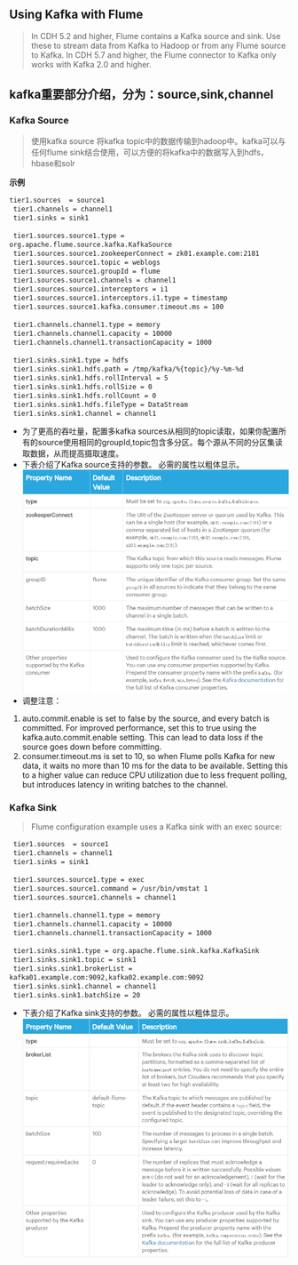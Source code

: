 ## Using Kafka with Flume
> In CDH 5.2 and higher, Flume contains a Kafka source and sink. Use these to stream data from Kafka to Hadoop or from any Flume source to Kafka.
In CDH 5.7 and higher, the Flume connector to Kafka only works with Kafka 2.0 and higher.
## kafka重要部分介绍，分为：source,sink,channel
### Kafka Source
> 使用kafka source 将kafka topic中的数据传输到hadoop中。kafka可以与任何flume sink结合使用，可以方便的将kafka中的数据写入到hdfs，hbase和solr

__示例__

```
tier1.sources  = source1
 tier1.channels = channel1
 tier1.sinks = sink1
 
 tier1.sources.source1.type = org.apache.flume.source.kafka.KafkaSource
 tier1.sources.source1.zookeeperConnect = zk01.example.com:2181
 tier1.sources.source1.topic = weblogs
 tier1.sources.source1.groupId = flume
 tier1.sources.source1.channels = channel1
 tier1.sources.source1.interceptors = i1
 tier1.sources.source1.interceptors.i1.type = timestamp
 tier1.sources.source1.kafka.consumer.timeout.ms = 100
 
 tier1.channels.channel1.type = memory
 tier1.channels.channel1.capacity = 10000
 tier1.channels.channel1.transactionCapacity = 1000
 
 tier1.sinks.sink1.type = hdfs
 tier1.sinks.sink1.hdfs.path = /tmp/kafka/%{topic}/%y-%m-%d
 tier1.sinks.sink1.hdfs.rollInterval = 5
 tier1.sinks.sink1.hdfs.rollSize = 0
 tier1.sinks.sink1.hdfs.rollCount = 0
 tier1.sinks.sink1.hdfs.fileType = DataStream
 tier1.sinks.sink1.channel = channel1
```
* 为了更高的吞吐量，配置多kafka sources从相同的topic读取，如果你配置所有的source使用相同的groupId,topic包含多分区。每个源从不同的分区集读取数据，从而提高摄取速度。
* 下表介绍了Kafka source支持的参数。 必需的属性以粗体显示。
![](images/kafka11.png)
* 调整注意：

1. auto.commit.enable is set to false by the source, and every batch is committed. For improved performance, set this to true using the kafka.auto.commit.enable setting. This can lead to data loss if the source goes down before committing.
2. consumer.timeout.ms is set to 10, so when Flume polls Kafka for new data, it waits no more than 10 ms for the data to be available. Setting this to a higher value can reduce CPU utilization due to less frequent polling, but introduces latency in writing batches to the channel.

### Kafka Sink
> Flume configuration example uses a Kafka sink with an exec source:
```
 tier1.sources  = source1
 tier1.channels = channel1
 tier1.sinks = sink1
 
 tier1.sources.source1.type = exec
 tier1.sources.source1.command = /usr/bin/vmstat 1
 tier1.sources.source1.channels = channel1
 
 tier1.channels.channel1.type = memory
 tier1.channels.channel1.capacity = 10000
 tier1.channels.channel1.transactionCapacity = 1000
 
 tier1.sinks.sink1.type = org.apache.flume.sink.kafka.KafkaSink
 tier1.sinks.sink1.topic = sink1
 tier1.sinks.sink1.brokerList = kafka01.example.com:9092,kafka02.example.com:9092
 tier1.sinks.sink1.channel = channel1
 tier1.sinks.sink1.batchSize = 20
```
* 下表介绍了Kafka sink支持的参数。 必需的属性以粗体显示。
![](images/kafka12.png)